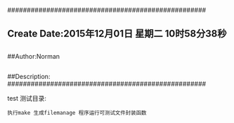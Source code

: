 ###################################################
## Create Date:2015年12月01日 星期二 10时58分38秒
##
##Author:Norman
##
##Description: 
###################################################

test 测试目录:

    执行make 生成filemanage 程序运行可测试文件封装函数
